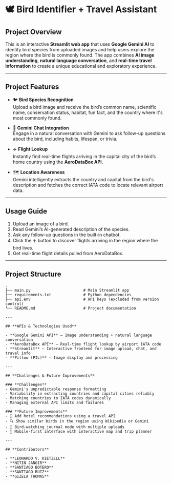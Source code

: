 # 🕊️ Bird Identifier + Travel Assistant

## **Project Overview**

This is an interactive **Streamlit web app** that uses **Google Gemini AI** to identify bird species from uploaded images and help users explore the region where the bird is commonly found. The app combines **AI image understanding**, **natural language conversation**, and **real-time travel information** to create a unique educational and exploratory experience.

---

## **Project Features**

- 🐦 **Bird Species Recognition**  
  Upload a bird image and receive the bird’s common name, scientific name, conservation status, habitat, fun fact, and the country where it's most commonly found.

- 💬 **Gemini Chat Integration**  
  Engage in a natural conversation with Gemini to ask follow-up questions about the bird, including habits, lifespan, or trivia.

- ✈️ **Flight Lookup**  
  Instantly find real-time flights arriving in the capital city of the bird’s home country using the **AeroDataBox API**.

- 🗺️ **Location Awareness**  
  Gemini intelligently extracts the country and capital from the bird's description and fetches the correct IATA code to locate relevant airport data.

---

## **Usage Guide**

1. Upload an image of a bird.  
2. Read Gemini’s AI-generated description of the species.  
3. Ask any follow-up questions in the built-in chatbot.  
4. Click the ✈️ button to discover flights arriving in the region where the bird lives.  
5. Get real-time flight details pulled from AeroDataBox.

---

## **Project Structure**

```plaintext
.
├── main.py                       # Main Streamlit app
├── requirements.txt              # Python dependencies
├── api.env                       # API keys (excluded from version control)
└── README.md                     # Project documentation

---

## **APIs & Technologies Used**

- **Google Gemini API** – Image understanding + natural language conversation  
- **AeroDataBox API** – Real-time flight lookup by airport IATA code  
- **Streamlit** – Interactive frontend for image upload, chat, and travel info  
- **Pillow (PIL)** – Image display and processing  

---

## **Challenges & Future Improvements**

### **Challenges**
- Gemini's unpredictable response formatting  
- Variability in extracting countries and capital cities reliably  
- Matching countries to IATA codes dynamically  
- Managing external API limits and failures

### **Future Improvements**
- 🏨 Add hotel recommendations using a travel API  
- 🔍 Show similar birds in the region using Wikipedia or Gemini  
- 📓 Bird-watching journal mode with multiple uploads  
- 📱 Mobile-first interface with interactive map and trip planner

---

## **Contributors**

- **LEONARDO V. KIETZELL**  
- **NITIN JANGIR**  
- **SANTIAGO BOTERO**  
- **SANTIAGO RUIZ**  
- **GIZELA THOMAS**
